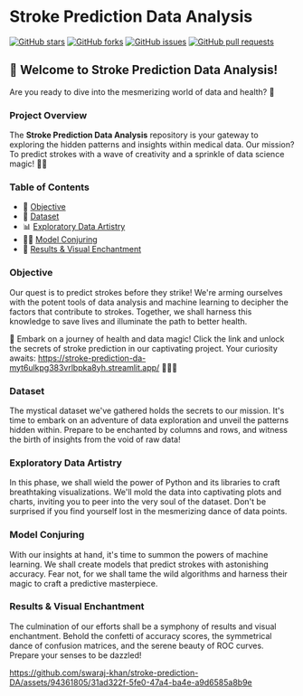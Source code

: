 # Stroke Prediction Data Analysis

[![GitHub stars](https://img.shields.io/github/stars/swaraj-khan/stroke-prediction-DA?style=social)](https://github.com/swaraj-khan/stroke-prediction-DA/stargazers)
[![GitHub forks](https://img.shields.io/github/forks/swaraj-khan/stroke-prediction-DA?style=social)](https://github.com/swaraj-khan/stroke-prediction-DA/network/members)
[![GitHub issues](https://img.shields.io/github/issues/swaraj-khan/stroke-prediction-DA)](https://github.com/swaraj-khan/stroke-prediction-DA/issues)
[![GitHub pull requests](https://img.shields.io/github/issues-pr/swaraj-khan/stroke-prediction-DA)](https://github.com/swaraj-khan/stroke-prediction-DA/pulls)

## 👋 Welcome to Stroke Prediction Data Analysis!

Are you ready to dive into the mesmerizing world of data and health? 🌌

### Project Overview

The **Stroke Prediction Data Analysis** repository is your gateway to exploring the hidden patterns and insights within medical data. Our mission? To predict strokes with a wave of creativity and a sprinkle of data science magic! 🎩✨

### Table of Contents

- 🎯 [Objective](#objective)
- 📂 [Dataset](#dataset)
- 📊 [Exploratory Data Artistry](#exploratory-data-artistry)
- 🧙‍♂️ [Model Conjuring](#model-conjuring)
- 🌟 [Results & Visual Enchantment](#results--visual-enchantment)

### Objective

Our quest is to predict strokes before they strike! We're arming ourselves with the potent tools of data analysis and machine learning to decipher the factors that contribute to strokes. Together, we shall harness this knowledge to save lives and illuminate the path to better health.


🚀 Embark on a journey of health and data magic! Click the link and unlock the secrets of stroke prediction in our captivating project. Your curiosity awaits: https://stroke-prediction-da-myt6ulkpg383vrlbpka8yh.streamlit.app/ 🧙‍♂️🔮

### Dataset

The mystical dataset we've gathered holds the secrets to our mission. It's time to embark on an adventure of data exploration and unveil the patterns hidden within. Prepare to be enchanted by columns and rows, and witness the birth of insights from the void of raw data!

### Exploratory Data Artistry

In this phase, we shall wield the power of Python and its libraries to craft breathtaking visualizations. We'll mold the data into captivating plots and charts, inviting you to peer into the very soul of the dataset. Don't be surprised if you find yourself lost in the mesmerizing dance of data points.

### Model Conjuring
With our insights at hand, it's time to summon the powers of machine learning. We shall create models that predict strokes with astonishing accuracy. Fear not, for we shall tame the wild algorithms and harness their magic to craft a predictive masterpiece.

### Results & Visual Enchantment
The culmination of our efforts shall be a symphony of results and visual enchantment. Behold the confetti of accuracy scores, the symmetrical dance of confusion matrices, and the serene beauty of ROC curves. Prepare your senses to be dazzled!

https://github.com/swaraj-khan/stroke-prediction-DA/assets/94361805/31ad322f-5fe0-47a4-ba4e-a9d6585a8b9e
